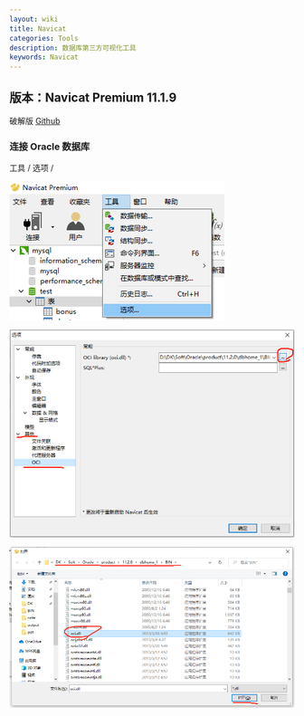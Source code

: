 ```yaml
---
layout: wiki
title: Navicat
categories: Tools
description: 数据库第三方可视化工具
keywords: Navicat
---
```


## 版本：Navicat Premium 11.1.9
破解版 [Github](https://github.com/kekaiyuan/resource/blob/main/Tools/navicat1119premium%20csx64.rar)
### 连接 Oracle 数据库
工具 / 选项 / 

![enter description here](/images/wiki/navicat/connect-oracle-01.jpg)

![enter description here](/images/wiki/navicat/connect-oracle-02.png)

![enter description here](/images/wiki/navicat/connect-oracle-03.jpg)

 